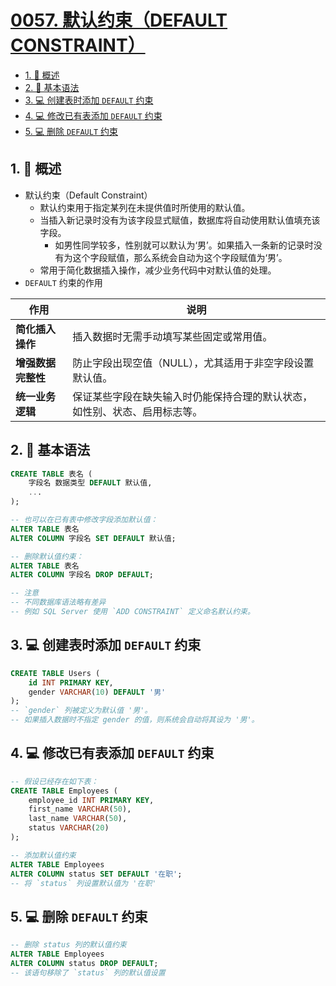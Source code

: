 # [0057. 默认约束（DEFAULT CONSTRAINT）](https://github.com/Tdahuyou/TNotes.sql/tree/main/notes/0057.%20%E9%BB%98%E8%AE%A4%E7%BA%A6%E6%9D%9F%EF%BC%88DEFAULT%20CONSTRAINT%EF%BC%89)

<!-- region:toc -->

- [1. 📝 概述](#1--概述)
- [2. 📒 基本语法](#2--基本语法)
- [3. 💻 创建表时添加 `DEFAULT` 约束](#3--创建表时添加-default-约束)
- [4. 💻 修改已有表添加 `DEFAULT` 约束](#4--修改已有表添加-default-约束)
- [5. 💻 删除 `DEFAULT` 约束](#5--删除-default-约束)

<!-- endregion:toc -->

## 1. 📝 概述

- 默认约束（Default Constraint）
  - 默认约束用于指定某列在未提供值时所使用的默认值。
  - 当插入新记录时没有为该字段显式赋值，数据库将自动使用默认值填充该字段。
    - 如男性同学较多，性别就可以默认为‘男’。如果插入一条新的记录时没有为这个字段赋值，那么系统会自动为这个字段赋值为‘男’。
  - 常用于简化数据插入操作，减少业务代码中对默认值的处理。
- `DEFAULT` 约束的作用

| 作用 | 说明 |
| --- | --- |
| **简化插入操作** | 插入数据时无需手动填写某些固定或常用值。 |
| **增强数据完整性** | 防止字段出现空值（NULL），尤其适用于非空字段设置默认值。 |
| **统一业务逻辑** | 保证某些字段在缺失输入时仍能保持合理的默认状态，如性别、状态、启用标志等。 |

## 2. 📒 基本语法

```sql
CREATE TABLE 表名 (
    字段名 数据类型 DEFAULT 默认值,
    ...
);

-- 也可以在已有表中修改字段添加默认值：
ALTER TABLE 表名
ALTER COLUMN 字段名 SET DEFAULT 默认值;

-- 删除默认值约束：
ALTER TABLE 表名
ALTER COLUMN 字段名 DROP DEFAULT;

-- 注意
-- 不同数据库语法略有差异
-- 例如 SQL Server 使用 `ADD CONSTRAINT` 定义命名默认约束。
```

## 3. 💻 创建表时添加 `DEFAULT` 约束

```sql {3}
CREATE TABLE Users (
    id INT PRIMARY KEY,
    gender VARCHAR(10) DEFAULT '男'
);
-- `gender` 列被定义为默认值 '男'。
-- 如果插入数据时不指定 gender 的值，则系统会自动将其设为 '男'。
```

## 4. 💻 修改已有表添加 `DEFAULT` 约束

```sql
-- 假设已经存在如下表：
CREATE TABLE Employees (
    employee_id INT PRIMARY KEY,
    first_name VARCHAR(50),
    last_name VARCHAR(50),
    status VARCHAR(20)
);

-- 添加默认值约束
ALTER TABLE Employees
ALTER COLUMN status SET DEFAULT '在职';
-- 将 `status` 列设置默认值为 '在职'
```

## 5. 💻 删除 `DEFAULT` 约束

```sql
-- 删除 status 列的默认值约束
ALTER TABLE Employees
ALTER COLUMN status DROP DEFAULT;
-- 该语句移除了 `status` 列的默认值设置
```
